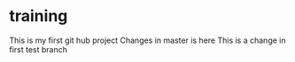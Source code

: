 # training
This is my first git hub project
Changes in master is here
This is a change in first test branch

